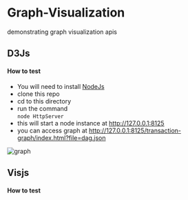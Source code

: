 # Graph-Visualization
demonstrating graph visualization apis

## D3Js
#### How to test   
* You will need to install [NodeJs](https://nodejs.org)   
* clone this repo   
* cd to this directory   
* run the command   
```node HttpServer    ```
* this will start a node instance at http://127.0.0.1:8125   
* you can access graph at http://127.0.0.1:8125/transaction-graph/index.html?file=dag.json   

![graph](http://www.indix.com/wp-content/uploads/2014/08/lambda_architecture_at_indix.png) 

## Visjs
#### How to test   
